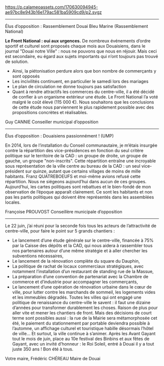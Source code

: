 https://p.calameoassets.com/170630094945-ae97bc8e943b16e179ac581ba5909cd9/p2.svgz

---

Élus d’opposition : Rassemblement Douai Bleu Marine (Rassemblement National)

**Le Front National : oui aux urgences.** De nombreux événements d’ordre sportif et culturel sont proposés chaque mois aux Douaisiens, dans le journal "Douai notre Ville" : nous ne pouvons que nous en réjouir. Mais ceci est secondaire, eu égard aux sujets importants qui n’ont toujours pas trouvé de solution.
- Ainsi, la piétonisation perdure alors que bon nombre de commerçants y sont opposés
- Les incivilités continuent, en particulier le samedi lors des mariages
- Le plan de circulation ne donne toujours pas satisfaction
- Quant à rendre attractifs les commerces du centre-ville, il a été décidé de confier à un organisme extérieur une étude. Le Front National l’a voté malgré le coût élevé (115 000 €). Nous souhaitons que les conclusions de cette étude nous parviennent le plus rapidement possible avec des propositions concrètes et réalisables.

Guy CANNIE
Conseiller municipal d’opposition

---

Élus d’opposition : Douaisiens passionnément ! (UMP)

En 2014, lors de l’installation du Conseil communautaire, je m’étais insurgée contre la répartition des vice-présidences en fonction du seul critère politique sur le territoire de la CAD : un groupe de droite, un groupe de gauche, un groupe "non-inscrits". Cette répartition entraîne une incroyable sous représentation de la ville centre au bureau de la CAD : un seul vice-président sur quinze, autant que certains villages de moins de mille habitants.  Franz QUATREBOEUFS et moi-même avions refusé cette répartition. Nous ne siégeons aujourd’hui dans aucun de ces groupes. Aujourd’hui, les cartes politiques sont rebattues et le bien-fondé de mon observation de l’époque apparaît clairement. Ce sont les habitants et non pas les partis politiques qui doivent être représentés dans les assemblées locales.

Françoise PROUVOST
Conseillère municipale d’opposition

---

Le 22 juin, j’ai réuni pour la seconde fois tous les acteurs de l’attractivité de centre-ville, pour faire le point sur 5 grands chantiers :
- Le lancement d’une étude générale sur le centre-ville, financée à 75% par la Caisse des dépôts et la CAD, qui nous aidera à rassembler tous nos partenaires autour d’une même stratégie et à aller chercher les subventions nécessaires,
- Le lancement de la rénovation complète du square du Dauphin,
- La politique de rachat de locaux commerciaux stratégiques, avec notamment l’installation d’un restaurant de standing rue de la Massue,
- La préparation d’une convention de partenariat avec la Chambre de commerce et d’industrie pour accompagner les commerçants,
- Le lancement d’une opération de rénovation urbaine dans le cœur de ville, pour lutter contre les marchands de sommeil, les logements vides et les immeubles dégradés.
Toutes les villes qui ont engagé une politique de renaissance du centre-ville le savent : il faut une dizaine d’années pour transformer durablement les choses. Raison de plus pour aller vite et mener les chantiers de front.
Mais des décisions de court terme sont possibles aussi : la rue de la Mairie sera métamorphosée cet été, le paiement du stationnement par portable deviendra possible à l’automne, un affichage culturel et touristique habille désormais l’hôtel de ville…
Et surtout, la ville continue à s’animer. Après les Avant Gayant tout le mois de juin, place au 10e festival des Binbins et aux fêtes de Gayant, avec un invité d’honneur : le Roi Soleil, entré à Douai il y a tout juste 350 ans ! Bon été à tous.

Votre maire,
Frédéric CHÉREAU
Maire de Douai
